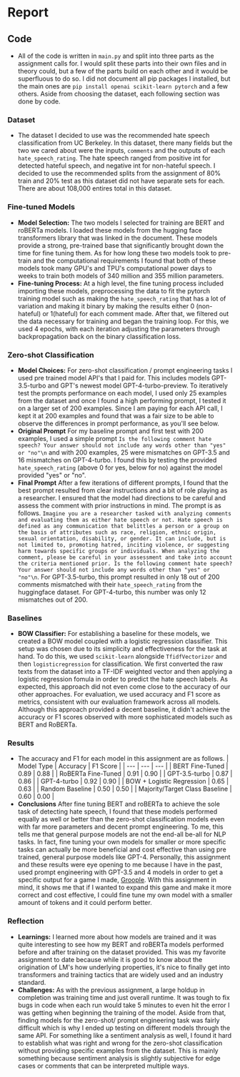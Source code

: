 # Report

## Code
- All of the code is written in `main.py` and split into three parts as the assignment calls for. I would split these parts into their own files and in theory could, but a few of the parts build on each other and it would be superfluous to do so. I did not document all pip packages I installed, but the main ones are `pip install openai scikit-learn pytorch` and a few others. Aside from choosing the dataset, each following section was done by code.

### Dataset

- The dataset I decided to use was the recommended hate speech classification from UC Berkeley. In this dataset, there many fields but the two we cared about were the inputs, `comments` and the outputs of each `hate_speech_rating`. The hate speech ranged from positive int for detected hateful speech, and negative int for non-hateful speech. I decided to use the recommended splits from the assignment of 80% train and 20% test as this dataset did not have separate sets for each. There are about 108,000 entires total in this dataset.

### Fine-tuned Models

- **Model Selection:** The two models I selected for training are BERT and roBERTa models. I loaded these models from the hugging face transformers library that was linked in the document. These models provide a strong, pre-trained base that significantly brought down the time for fine tuning them. As for how long these two models took to pre-train and the computational requirements I found that both of these models took many GPU's and TPU's computational power days to weeks to train both models of 340 million and 355 million parameters.
- **Fine-tuning Process:** At a high level, the fine tuning process included importing these models, preprocessing the data to fit the pytorch training model such as making the `hate_speech_rating` that has a lot of variation and making it binary by making the results either 0 (non-hateful) or 1(hateful) for each comment made. After that, we filtered out the data necessary for training and began the training loop. For this, we used 4 epochs, with each iteration adjusting the parameters through backpropagation back on the binary classification loss.


### Zero-shot Classification

- **Model Choices:** For zero-shot classification / prompt engineering tasks I used pre trained model API's that I paid for. This includes models GPT-3.5-turbo and GPT's newest model GPT-4-turbo-preview. To iteratively test the prompts performance on each model, I used only 25 examples from the dataset and once I found a high performing prompt, I tested it on a larger set of 200 examples. Since I am paying for each API call, I kept it at 200 examples and found that was a fair size to be able to observe the differences in prompt performance, as you'll see below.
- **Original Prompt** For my baseline prompt and first test with 200 examples, I used a simple prompt `Is the following comment hate speech? Your answer should not include any words other than "yes" or "no"\n` and with 200 examples, 25 were mismatches on GPT-3.5 and 16 mismatches on GPT-4-turbo. I found this by testing the provided `hate_speech_rating` (above 0 for yes, below for no) against the model provided "yes" or "no".
- **Final Prompt** After a few iterations of different prompts, I found that the best prompt resulted from clear instructions and a bit of role playing as a researcher. I ensured that the model had directions to be careful and assess the comment with prior instructions in mind. The prompt is as follows. `Imagine you are a researcher tasked with analyzing comments and evaluating them as either hate speech or not. Hate speech is defined as any communication that belittles a person or a group on the basis of attributes such as race, religion, ethnic origin, sexual orientation, disability, or gender. It can include, but is not limited to, promoting hatred, inciting violence, or suggesting harm towards specific groups or individuals. When analyzing the comment, please be careful in your assessment and take into account the criteria mentioned prior. Is the following comment hate speech? Your answer should not include any words other than "yes" or "no"\n`. For GPT-3.5-turbo, this prompt resulted in only 18 out of 200 comments mismatched with their `hate_speech_rating` from the huggingface dataset. For GPT-4-turbo, this number was only 12 mismatches out of 200.

### Baselines

- **BOW Classifier:** For establishing a baseline for these models, we created a BOW model coupled with a logistic regression classifier. This setup was chosen due to its simplicity and effectiveness for the task at hand. To do this, we used `scikit-learn` alongside `TfidfVectorizor` and then `logisticregression` for classification. We first converted the raw texts from the dataset into a TF-IDF weighted vector and then applying a logistic regression fomula in order to predict the hate speech labels. As expected, this approach did not even come close to the accuracy of our other approaches. For evaluation, we used accuracy and F1 score as metrics, consistent with our evaluation framework across all models. Although this approach provided a decent baseline, it didn't achieve the accuracy or F1 scores observed with more sophisticated models such as BERT and RoBERTa.

### Results

- The accuracy and F1 for each model in this assignment are as follows.
| Model Type | Accuracy | F1 Score |
| --- | --- | --- |
| BERT Fine-Tuned | 0.89 | 0.88 |
| RoBERTa Fine-Tuned | 0.91 | 0.90 |
| GPT-3.5-turbo | 0.87 | 0.86 |
| GPT-4-turbo | 0.92 | 0.90 |
| BOW + Logistic Regression | 0.65 | 0.63 |
| Random Baseline | 0.50 | 0.50 |
| Majority/Target Class Baseline | 0.60 | 0.00 |
- **Conclusions** After fine tuning BERT and roBERTa to achieve the sole task of detecting hate speech, I found that these models performed equally as well or better than the zero-shot classification models even with far more parameters and decent prompt engineering. To me, this tells me that general purpose models are not the end-all be-all for NLP tasks. In fact, fine tuning your own models for smaller or more specific tasks can actually be more beneficial and cost effective than using pre trained, general purpose models like GPT-4. Personally, this assignment and these results were eye opening to me because I have in the past, used prompt engineering with GPT-3.5 and 4 models in order to get a specific output for a game I made, [Groople](https://groople.xyz). With this assignment in mind, it shows me that if I wanted to expand this game and make it more correct and cost effective, I could fine tune my own model with a smaller amount of tokens and it could perform better. 

### Reflection

- **Learnings:** I learned more about how models are trained and it was quite interesting to see how my BERT and roBERTa models performed before and after training on the dataset provided. This was my favorite assignment to date because while it is good to know about the origination of LM's how underlying properties, it's nice to finally get into transformers and training tactics that are widely used and an industry standard.
- **Challenges:** As with the previous assignment, a large holdup in completion was training time and just overall runtime. It was tough to fix bugs in code when each run would take 5 minutes to even hit the error I was getting when beginning the training of the model. Aside from that, finding models for the zero-shot/ prompt engineering task was fairly difficult which is why I ended up testing on different models through the same API. For something like a sentiment analysis as well, I found it hard to establish what was right and wrong for the zero-shot classification without providing specific examples from the dataset. This is mainly something because sentiment analysis is slightly subjective for edge cases or comments that can be interpreted multiple ways. 
